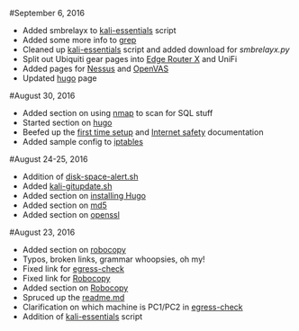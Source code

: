 #September 6, 2016
* Added smbrelayx to [kali-essentials](scripts/kali-essentials.sh) script 
* Added some more info to [grep](cmdline/linux/grep.md)
* Cleaned up [kali-essentials](scripts/linux/kali-essentials.sh) script and added download for *smbrelayx.py*
* Split out Ubiquiti gear pages into [Edge Router X](hardware/ubiquiti/edgerouterx/erx.md) and UniFi
* Added pages for [Nessus](pentesting/vulnerability-scanners/nessus.md) and [OpenVAS](pentesting/vulnerability-scanners/openvas.md) 
* Updated [hugo](web/hugo.md) page

#August 30, 2016
* Added section on using [nmap](cmdline/linux/nmap.md) to scan for SQL stuff
* Started section on [hugo](web/hugo.md)
* Beefed up the [first time setup](best-practices/1sttimesetup.md) and [Internet safety](best-practices/internetsafety.md) documentation
* Added sample config to [iptables](cmdline/linux/iptables.md)

#August 24-25, 2016
* Addition of [disk-space-alert.sh](scripts/linux/disk-space-alert.sh)
* Added [kali-gitupdate.sh](scripts/linux/kali-gitupdate.sh)
* Added section on [installing Hugo](web/hugo.md)
* Added section on [md5](cmdline/mac/md5.md)
* Added section on [openssl](cmdline/mac/openssl.md)

#August 23, 2016
* Added section on [robocopy](cmdline/windows/robocopy.md)
* Typos, broken links, grammar whoopsies, oh my!
* Fixed link for [egress-check](cmdline/linux/egress-check.md)
* Fixed link for [Robocopy](cmdline/windows/robocopy.md)
* Added section on [Robocopy](cmdline/windows/robocopy.md)
* Spruced up the [readme.md](README.md)
* Clarification on which machine is PC1/PC2 in [egress-check](cmdline/linux/egress-check.md)
* Addition of [kali-essentials](scripts/kali-essentials.sh) script